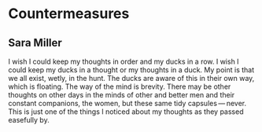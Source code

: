 # Countermeasures
## Sara Miller
I wish I could keep my thoughts in order
and my ducks in a row.
I wish I could keep my ducks in a thought
or my thoughts in a duck.
My point is that we all exist, wetly, in the hunt.
The ducks are aware of this
in their own way, which is floating.
The way of the mind is brevity.
There may be other thoughts on other days
in the minds of other and better men
and their constant companions, the women,
but these same tidy capsules — never.
This is just one of the things
I noticed about my thoughts
as they passed easefully by.